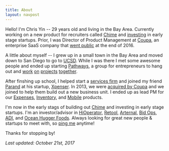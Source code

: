```yaml
---
title: About
layout: navpost
---
```


Hello! I'm Chris Yin -- 29 years old and living in the Bay Area. Currently working on a new product for recruiters called [Chime](http://www.meetchime.com) and [investing](https://angel.co/chrisyin) in early stage startups. Prior, I was Director of Product Management at [Coupa](https://www.coupa.com), an enterprise SaaS company that [went public](https://www.crunchbase.com/organization/coupa) at the end of 2016.

A little about myself -- I grew up in a small town in the Bay Area and moved down to San Diego to go to [UCSD](https://ucsd.edu/). While I was there I met some awesome people and ended up starting [Pathways](http://rady.ucsd.edu/ciid/pathways-ventures/), a group for entrepreneurs to hang out and [work](http://nextshark.com/ecoqube-how-this-startup-can-seriously-end-world-hunger/) [on](http://www.premedhq.com) [projects](http://www.bbc.com/future/story/20131030-net-lessons-for-worlds-poorest) [together](http://ivn.us/2012/12/08/locbit-young-ceo-amongst-citys-core-startups/).

After finshing up school, I helped start a [services firm](http://bespokepartners.com/) and joined my friend [Parand](https://twitter.com/parand) at his startup, [Xpenser](http://xpenser.com/). In 2013, we were [acquired by Coupa](http://www.xconomy.com/san-diego/2013/04/18/acquired-or-acq-hired-xpenser-adds-expertise-to-coupas-web-services/) and we joined to help them build out a new business unit. I ended up as lead PM for our [Expenses](https://venturebeat.com/2016/01/28/coupas-expense-management-solution-receives-highest-score-for-proficiency/), [Inventory](https://finance.yahoo.com/news/coupa-software-unveils-inventory-application-120000580.html), and [Mobile](https://www.paystreamadvisors.com/2015-paystream-innovate-award-winners-announced/) products.

I'm now in the early stags of building out [Chime](http://www.meetchime.com/) and investing in early stage startups. I'm an investor/advisor in [HiOperator](https://hioperator.com/), [Retool](https://retool.in/), [Arternal](https://arternal.com/), [Bid Ops](http://www.bid-ops.com/), [ADI](https://getecoqube.com/), and [Ocean Hugger Foods](https://oceanhuggerfoods.com/). Always looking for great new people & startups to meet with, so [ping me](https://twitter.com/chriseyin/) anytime!

Thanks for stopping by!

*Last updated: October 21st, 2017*
